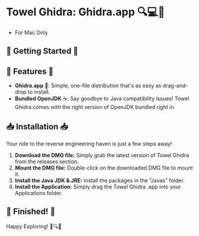 # Towel Ghidra: Ghidra.app 🔍💻🚀

* For Mac Only


## 🚀 Getting Started 🚀

## 🌟 Features 🌟

* **Ghidra.app** 💼: Simple, one-file distribution that's as easy as drag-and-drop to install.
* **Bundled OpenJDK** ☕: Say goodbye to Java compatibility issues! Towel Ghidra comes with the right version of OpenJDK bundled right in.


## 📥 Installation 📥

Your ride to the reverse engineering haven is just a few steps away!

1. **Download the DMG file:** Simply grab the latest version of Towel Ghidra from the releases section.
2. **Mount the DMG file:** Double-click on the downloaded DMG file to mount it.
3. **Install the Java JDK & JRE:** Install the packages in the "Javas" folder.
4. **Install the Application:** Simply drag the Towel Ghidra .app into your Applications folder.

## 🎉 Finished! 🎉

Happy Exploring! 🚀🔍🌲
